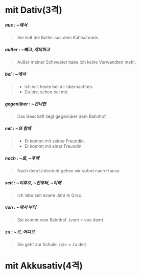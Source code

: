 # mit Dativ(3격)

##### aus : ~에서
>Sie holt die Butter aus dem Kühlschrank.

##### außer : ~빼고, 제외하고
>Außer meiner Schwester habe ich keine Verwandten mehr.

##### bei : ~에서
>- Ich will heute bei dir übernachten.
>- Du bist schon bei mir.

##### gegenüber : ~건너편 
>Das Geschäft liegt gegenüber dem Bahnhof.

##### mit : ~와 함께 
>- Er kommt mit seiner Freundin.
>- Er kommt mit einer Freundin.

##### nach : ~로, ~후에
>Nach dem Unterricht gehen wir sofort nach Hause.

##### seit : ~이후로, ~전부터, ~이래 
>Ich lebe seit einem Jahr in Graz.

##### von : ~에서 부터 
>Sie kommt vom Bahnhof. (vom = von dem)

##### zu : ~로, 어디로 
>Sie geht zur Schule. (zur = zu der)

# mit Akkusativ(4격)

##### 
>


